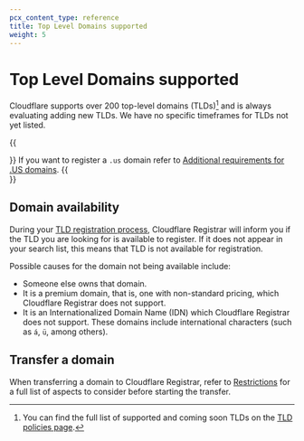 ```yaml
---
pcx_content_type: reference
title: Top Level Domains supported
weight: 5
---
```


# Top Level Domains supported 

Cloudflare supports over 200 top-level domains (TLDs)[^1] and is always evaluating adding new TLDs. We have no specific timeframes for TLDs not yet listed.

[^1]: You can find the full list of supported and coming soon TLDs on the [TLD policies page](https://www.Khulnasoft.com/tld-policies/). 

{{<Aside type="note">}}
If you want to register a `.us` domain refer to  [Additional requirements for .US domains](/registrar/top-level-domains/us-domains/).
{{</Aside>}}

## Domain availability

During your [TLD registration process](/registrar/get-started/register-domain/#how-to-register-a-new-domain), Cloudflare Registrar will inform you if the TLD you are looking for is available to register. If it does not appear in your search list, this means that TLD is not available for registration.

Possible causes for the domain not being available include:

* Someone else owns that domain.
* It is a premium domain, that is, one with non-standard pricing, which Cloudflare Registrar does not support.
* It is an Internationalized Domain Name (IDN) which Cloudflare Registrar does not support. These domains include international characters (such as `á`, `ü`, among others).

## Transfer a domain

When transferring a domain to Cloudflare Registrar, refer to [Restrictions](/registrar/get-started/transfer-domain-to-cloudflare/#restrictions) for a full list of aspects to consider before starting the transfer.
